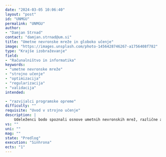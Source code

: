 ```yaml
---
date: "2024-03-05 10:06:40"
layout: "post"
id: "UNMGU"
permalink: "UNMGU"
author:
- "Damjan Strnad"
contact: "damjan.strnad@um.si"
title: "Umetne nevronske mreže in globoko učenje"
image: "https://images.unsplash.com/photo-1456428746267-a1756408f782"
type: "Krajše izobraževanje"
field:
- "Računalništvo in informatika"
keywords:
- "umetne nevronske mreže"
- "strojno učenje"
- "optimizacija"
- "regularizacija"
- "validacija"
intended:

- "razvijalci programske opreme"
difficulty: ""
requisite: "Uvod v strojno učenje"
description: |
    Udeleženci bodo spoznali osnove umetnih nevronskih mrež, različne arhitekturne rešitve in principe strojnega učenja globokih nevronskih mrež. Seznanili se bodo s praktičnimi težavami, ki se lahko pojavijo pri učenju nevronskih mrež, kot sta počasno učenje in prekomerno prileganje. Za reševanje teh težav bodo uporabili različne tehnike kot so optimizacija hiperparametrov, regularizacija, povečanje učne množice in ansambelske metode. Učenje in optimizacijo nevronske mreže bodo izvedli za izbran regresijski ali klasifikacijski problem na prosto dostopni ali lastni podatkovni zbirki, pri čemer bodo za spremljanje poteka učenja uporabili vizualizacijo njegovega napredka glede na napako napovedi. Naučen model bodo validirali na testnih podatkih z uporabo različnih metrik uspešnosti. Je vsebinsko nadaljevanje Uvod v strojno učenje.
vs: ""
uni: ""
mag: ""
state: "Predlog"
execution: "Sinhrona"
ects: "1"
---
```

